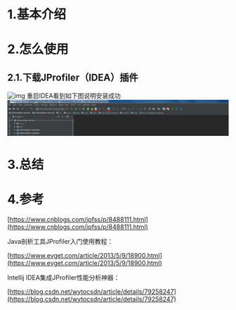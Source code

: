 # 1.基本介绍

# 2.怎么使用
## 2.1.下载JProfiler（IDEA）插件
![img](/static/image/微信截图\_20200418101304.png)
重启IDEA看到如下图说明安装成功
![img](/static/image/微信截图_20200418101810.png)

# 3.总结

# 

# 4.参考

[https://www.cnblogs.com/jpfss/p/8488111.html](https://www.cnblogs.com/jpfss/p/8488111.html)

Java剖析工具JProfiler入门使用教程：

[https://www.evget.com/article/2013/5/9/18900.html](https://www.evget.com/article/2013/5/9/18900.html)

Intellij IDEA集成JProfiler性能分析神器：

[https://blog.csdn.net/wytocsdn/article/details/79258247](https://blog.csdn.net/wytocsdn/article/details/79258247)

